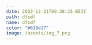 ```yaml
---
date: 2022-12-21T00:38:25.653Z
path: dfsdf
name: dfsdf
color: "#639e17"
image: /assets/img_7.png
---
```

